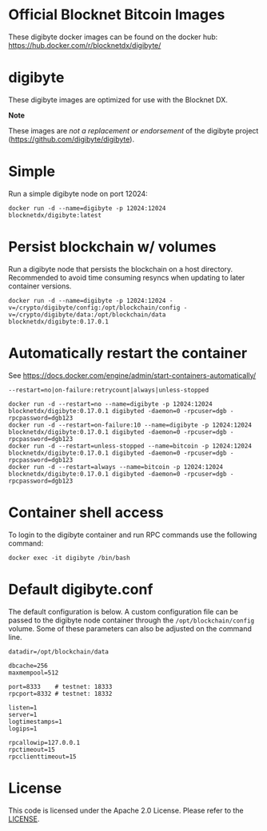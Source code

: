 Official Blocknet Bitcoin Images
=================================

These digibyte docker images can be found on the docker hub: https://hub.docker.com/r/blocknetdx/digibyte/

digibyte
========

These digibyte images are optimized for use with the Blocknet DX.

**Note**

These images are _not a replacement or endorsement_ of the digibyte project (https://github.com/digibyte/digibyte).


Simple
======

Run a simple digibyte node on port 12024:
```
docker run -d --name=digibyte -p 12024:12024 blocknetdx/digibyte:latest
```


Persist blockchain w/ volumes
=============================

Run a digibyte node that persists the blockchain on a host directory. Recommended to avoid time consuming resyncs when updating to later container versions.
```
docker run -d --name=digibyte -p 12024:12024 -v=/crypto/digibyte/config:/opt/blockchain/config -v=/crypto/digibyte/data:/opt/blockchain/data blocknetdx/digibyte:0.17.0.1
```


Automatically restart the container
===================================

See https://docs.docker.com/engine/admin/start-containers-automatically/

`--restart=no|on-failure:retrycount|always|unless-stopped`

```
docker run -d --restart=no --name=digibyte -p 12024:12024 blocknetdx/digibyte:0.17.0.1 digibyted -daemon=0 -rpcuser=dgb -rpcpassword=dgb123
docker run -d --restart=on-failure:10 --name=digibyte -p 12024:12024 blocknetdx/digibyte:0.17.0.1 digibyted -daemon=0 -rpcuser=dgb -rpcpassword=dgb123
docker run -d --restart=unless-stopped --name=bitcoin -p 12024:12024 blocknetdx/digibyte:0.17.0.1 digibyted -daemon=0 -rpcuser=dgb -rpcpassword=dgb123
docker run -d --restart=always --name=bitcoin -p 12024:12024 blocknetdx/digibyte:0.17.0.1 digibyted -daemon=0 -rpcuser=dgb -rpcpassword=dgb123
```


Container shell access
======================

To login to the digibyte container and run RPC commands use the following command:
```
docker exec -it digibyte /bin/bash
```


Default digibyte.conf
=====================

The default configuration is below. A custom configuration file can be passed to the digibyte  node container through the `/opt/blockchain/config` volume. Some of these parameters can also be adjusted on the command line.
```
datadir=/opt/blockchain/data

dbcache=256
maxmempool=512

port=8333    # testnet: 18333
rpcport=8332 # testnet: 18332

listen=1
server=1
logtimestamps=1
logips=1

rpcallowip=127.0.0.1
rpctimeout=15
rpcclienttimeout=15
```


License
=======

This code is licensed under the Apache 2.0 License. Please refer to the [LICENSE](https://github.com/BlocknetDX/dockerimages/blob/master/LICENSE).